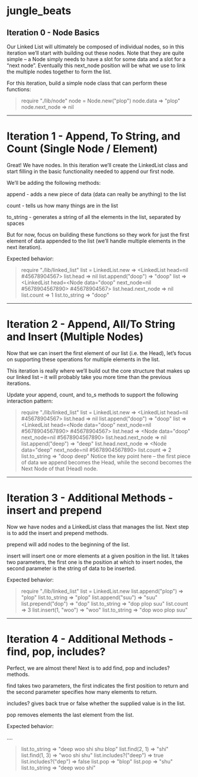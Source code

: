 # jungle_beats

## Iteration 0 - Node Basics
Our Linked List will ultimately be composed of individual nodes, so in this iteration we’ll start with building out these nodes. Note that they are quite simple – a Node simply needs to have a slot for some data and a slot for a “next node”. Eventually this next_node position will be what we use to link the multiple nodes together to form the list.

For this iteration, build a simple node class that can perform these functions:

> require "./lib/node"
> node = Node.new("plop")
> node.data
=> "plop"
> node.next_node
=> nil

------

# Iteration 1 - Append, To String, and Count (Single Node / Element)

Great! We have nodes. In this iteration we’ll create the LinkedList class and start filling in the basic functionality needed to append our first node.

We’ll be adding the following methods:

append - adds a new piece of data (data can really be anything) to the list

count - tells us how many things are in the list

to_string - generates a string of all the elements in the list, separated by spaces

But for now, focus on building these functions so they work for just the first element of data appended to the list (we’ll handle multiple elements in the next iteration).

Expected behavior:

> require "./lib/linked_list"
> list = LinkedList.new
=> <LinkedList head=nil #45678904567>
> list.head
=> nil
> list.append("doop")
=> "doop"
> list
=> <LinkedList head=<Node data="doop" next_node=nil #5678904567890> #45678904567>
> list.head.next_node
=> nil
> list.count
=> 1
> list.to_string
=> "doop"

-------

# Iteration 2 - Append, All/To String and Insert (Multiple Nodes)

Now that we can insert the first element of our list (i.e. the Head), let’s focus on supporting these operations for multiple elements in the list.

This iteration is really where we’ll build out the core structure that makes up our linked list – it will probably take you more time than the previous iterations.

Update your append, count, and to_s methods to support the following interaction pattern:

> require "./lib/linked_list"
> list = LinkedList.new
=> <LinkedList head=nil #45678904567>
> list.head
=> nil
> list.append("doop")
=> "doop"
> list
=> <LinkedList head=<Node data="doop" next_node=nil #5678904567890> #45678904567>
> list.head
=> <Node data="doop" next_node=nil #5678904567890>
> list.head.next_node
=> nil
> list.append("deep")
=> "deep"
> list.head.next_node
=> <Node data="deep" next_node=nil #5678904567890>
> list.count
=> 2
> list.to_string
=> "doop deep"
Notice the key point here – the first piece of data we append becomes the Head, while the second becomes the Next Node of that (Head) node.

------
# Iteration 3 - Additional Methods - insert and prepend

Now we have nodes and a LinkedList class that manages the list. Next step is to add the insert and prepend methods.

prepend will add nodes to the beginning of the list.

insert will insert one or more elements at a given position in the list. It takes two parameters, the first one is the position at which to insert nodes, the second parameter is the string of data to be inserted.

Expected behavior:

> require "./lib/linked_list"
> list = LinkedList.new
> list.append("plop")
=> "plop"
> list.to_string
=> "plop"
> list.append("suu")
=> "suu"
> list.prepend("dop")
=> "dop"
> list.to_string
=> "dop plop suu"
> list.count
=> 3
> list.insert(1, "woo")
=> "woo"
list.to_string
=> "dop woo plop suu"

------
# Iteration 4 - Additional Methods - find, pop, includes?

Perfect, we are almost there! Next is to add find, pop and includes? methods.

find takes two parameters, the first indicates the first position to return and the second parameter specifies how many elements to return.

includes? gives back true or false whether the supplied value is in the list.

pop removes elements the last element from the list.

Expected behavior:

....
> list.to_string
=> "deep woo shi shu blop"
> list.find(2, 1)
=> "shi"
> list.find(1, 3)
=> "woo shi shu"
> list.includes?("deep")
=> true
> list.includes?("dep")
=> false
> list.pop
=> "blop"
> list.pop
=> "shu"
> list.to_string
=> "deep woo shi"